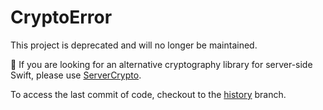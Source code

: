 # CryptoError

This project is deprecated and will no longer be maintained.

🔐  If you are looking for an alternative cryptography library for server-side Swift, please use [ServerCrypto](https://github.com/alexaubry/ServerCrypto).

To access the last commit of code, checkout to the [history](https://github.com/alexaubry/CryptoError/tree/history) branch.
